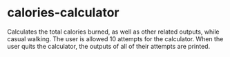 # calories-calculator
Calculates the total calories burned, as well as other related outputs, while casual walking. The user is allowed 10 attempts for the calculator. When the user quits the calculator, the outputs of all of their attempts are printed.
